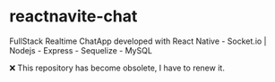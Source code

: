 # reactnavite-chat
FullStack Realtime ChatApp developed with React Native - Socket.io | Nodejs - Express - Sequelize - MySQL

❌ This repository has become obsolete, I have to renew it.
